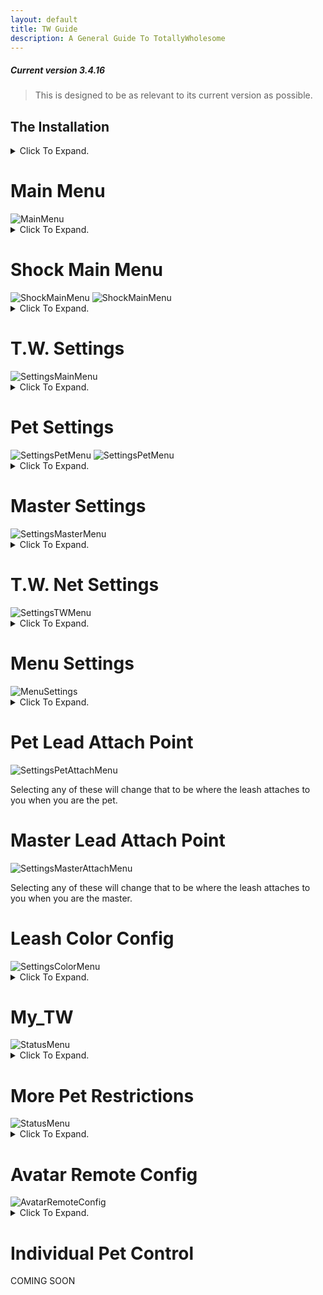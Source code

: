 ```yaml
---
layout: default
title: TW Guide
description: A General Guide To TotallyWholesome
---
```


##### Current version 3.4.16
> This is designed to be as relevant to its current version as possible.

<h2><a id="The_Installation">The Installation</a></h2>

<details>
  <summary>Click To Expand.</summary>

  <h4>1. Run Melonloader Installer</h4>
  <h4>2. Go find mods folder (Probably at C:\Program Files (x86)\Steam\steamapps\common\ChilloutVR\)</h4>
  <h4>3. Drag and drop the mod into the mods folder</h4>
  <h4>4. Run CVR</h4>

  <p>
  If you have any problems with the above I recommend you go to youtube and find some videos on how to use a computer.
  <br>If you have any problems AFTER the above I recommend you do "!logs" in the support channel and follow the instructions given.
  </p>

</details>
  
<h1><a id="Main_Menu">Main Menu</a></h1>
<img src="./assets/images/image.png" alt="MainMenu">

<details>
  <summary>Click To Expand.</summary>

  Once you have loaded into CVR and go to your QuickMenu, you should see a new tab in the top right. Clicking this tab will bring you to this first menu, the main menu. <i>After you accept the EULA.</i>

  <h3>Remove Leash</h3>
  Remove Leash does as it says. If you have <i>ANY</i> leashes attached clicking this button will remove <i>ALL</i> of the leashes.

  <h3>Clear Notifications</h3>
  Clear Notifications clears all current notifications, even those that are <i>currently</i> pending. This is more used if you need to remove a build-up of T.W. requests.

  <h3>TW Settings</h3>
  A collection of settings for T.W. <a href="#T.W._Settings">ReadMore</a>

  <h3>My TW</h3>
  A collection of settings referring to your T.W. status and other information. <a href="#My_TW">ReadMore</a>

  <h3>Gag Pets</h3>
  This toggle will attempt to gag <i>ALL</i> pets leashed. <i>This will fail if the pet does not have force mute allowed.</i>

  <h3>More Pet Restrictions</h3>
  A collection of restriction options that affect all connected pets, as long as the said pet has said restriction enabled. <a href="#More_Pet_Restrictions">ReadMore</a>

  <h3>Avatar Remote Config</h3>
  A collection of your current avatar parameters that you can set to allow the Master to control. <a href="#Avatar_Remote_Config">ReadMore</a>

  <h3>Individual Pet Controls</h3>
  A collection of your current pets allows for individual control of each pet. <a href="#Individual_Pet_Control">ReadMore</a>

  <h3>Leash Length</h3>
  Sets the length for <i>ALL</i> pet leashes. <i>THIS WILL NOT CHANGE YOUR LEASH!</i>

  <h3>Lovense Strength</h3>
  Sets the strength for <i>ALL</i> connected pet lovense. <i>THIS WILL NOT EFFECT YOUR LOVENSE!</i>
    
</details>

<h1><a id="Shock_Main_Menu">Shock Main Menu</a></h1>
<img src="./assets/images/image1.png" alt="ShockMainMenu">
<img src="./assets/images/image18.png" alt="ShockMainMenu">

<details>
  <summary>Click To Expand.</summary>

Under the Main Menu we have the Shock Main Menu.

<h3>Beep</h3>
It beeps <i>ALL</i> connected pet Shock devices. <i>BEEP</i>

<h3>Vibrate</h3>
It vibrates <i>ALL</i> connected pet Shock devices. <i>BRR</i>

<h3>Shock</h3>
It shocks <i>ALL</i> connected pet Shock devices. <i>BZZT</i>

<h3>Height Control</h3>
Toggles on and off height control for <i>ALL</i> connected pet Shock devices.

<h3>Strength</h3>
The strength of the Beep, Vibrate, and Shock for <i>ALL</i> connected pet Shock devices.

<h3>Duration</h3>
The duration of the Beep, Vibrate, and Shock for <i>ALL</i> connected pet Shock devices.

<h3>Shock Height</h3>
Sets the height at which if the pet goes over it will trigger height control.

<h3>Shock Height Max Strength</h3>
The max strength shock that the pet will receive when going over the height control limit.

<h3>Shock Height Min Strength</h3>
The min strength shock that the pet will receive when going over the height control limit.

<h3>Shock Height Step Strength</h3>
How fast the shocks go from Min Strength to Max Strength.

</details>  


<h1><a id="T.W._Settings">T.W. Settings</a></h1>
<img src="./assets/images/image3.png" alt="SettingsMainMenu">

<details>
  <summary>Click To Expand.</summary>

  The first grouping under T.W. Settings

  <h3>TW Branches</h3>
  Contains the option to pick which release you will use. <i>Beta Requires Beta Key</i> (Changes on next start-up)
  
  <h3>Restart Buttplug</h3>
  Attempts to restart Buttplug.io
  
  <h3>Test Toys</h3>
  Vibrates your connected Lovense toys and beeps your connected shock toys.
    
  <h3>Reload Config</h3>
  Reloads the T.W. Settings config.
  
  <h3>Menu Settings</h3>
  A collection of menus that you can show or hide from the main menu. <a href="#Menu_Settings">ReadMore</a>
  
  <h3>Hide The Leash</h3>
  Toggles if any leash attached to you is hidden from everyone <i>INCLUDING YOU</i> or not.

  <h3>Private Leash</h3>
  Toggles if any leash attached to you is hidden from everyone <i>EXCLUDING PET AND MASTER</i> or not.

  <h3>Auto Accept Requests From Friends Only</h3>
  Checks to see if you have "Auto Accept Pet Requests" or "Auto Accept Master Requests" enabled then checks if the person requesting is your friend. If they are the request will be accepted.
  
  <h3>Disable TW Notification System</h3>
  Toggles if T.W. will use the TW system for notifications.

  <h3>Pet/Master Join Notifications</h3>
  Toggles if you will receive notifications when your Pet or Master joins.

  <h3>Use ActionMenu Controls</h3>
  Toggles if you will be able to control TW through the action menu. <i>Requires ActionMenu Mod</i>

  <h3>Hide TW Nameplate Badges</h3>
  Toggles if you will see badges on nameplates.

</details>  

<h1><a id="Pet_Settings">Pet Settings</a></h1>
<img src="./assets/images/image1.5.png" alt="SettingsPetMenu">
<img src="./assets/images/image12.png" alt="SettingsPetMenu">

<details>
  <summary>Click To Expand.</summary>

  Settings for when you are a pet.
  
  <h3>Pet Lead Attach Point</h3>
  Sets where the lead will attach to your body when you are a pet. <a href="#Pet_Lead_Attach_Point">ReadMore</a>
  
  <h3>Auto Accept Pet Request</h3>
  Does as it says. Auto Accepts pet requests from anyone that isn't blocked on T.W.

  <h3>Allow Force Mute</h3>
  Allows for Master to mute you.

  <h3>Enable Muffled Mode</h3>
  If "Allow Force Mute" is on along with this toggle you will be muffled instead of muted.

  <h3>Enable Toy Control</h3>
  Enable to allow for Lovense integration with T.W. <a href="https://wiki.totallywholeso.me/ToyIntegrations">Setup</a>

  <h3>Allow Toy Control</h3>
  Allow for your connected toy to be controlled through T.W.

  <h3>Follow Master On World Change</h3>
  If Master has "Allow Pet To Follow You" enabled when your master moves to a new world you will be pulled with them.

  <h3>Allow World/Prop Pinning</h3>
  Allows for your leash to be set to a prop by your master.

  <h3>Allow Movement Controls</h3>
  Sets if your master will be able to disallow you from flying or sitting.

  <h3>Allow Blindfolding</h3>
  Allows for Master to blind you.

  <h3>Allow Deafening</h3>
  Allows for Master to deafen you.

  <h3>Blindness Radius</h3>
  Sets how far you will be able to see while blind. Higher number = See more

  <h3>Deafen Attenuation</h3>
  Sets how much noise will be filtered out. 

</details>  
 
<h1><a id="Master_Settings">Master Settings</a></h1>
<img src="./assets/images/image4.png" alt="SettingsMasterMenu">

<details>
  <summary>Click To Expand.</summary>

  Settings for when you are a master.

  <h3>Master Lead Attach Point</h3>
  Sets where the lead will attach to your body when you are a master. <a href="#Master_Lead_Attach_Point">ReadMore</a>
  
  <h3>Allow Pet To Follow You</h3>
  Sends world change to pets to allow them to follow.

  <h3>Auto Accept Master Requests</h3>
  Does as it says. Auto Accepts Master Requests from *anyone* that is not blocked through T.W.

</details>  


<h1><a id="T.W._Net_Settings">T.W. Net Settings</a></h1>
<img src="./assets/images/image13.png" alt="SettingsTWMenu">

<details>
  <summary>Click To Expand.</summary>

  Settings for connecting with T.W.

  <h3>Disconnect From TWNet</h3>
  Should not need to be used. Disconnects you from TW Network.

  <h3>Reconnect to TWNet</h3>
  Should not need to be used. TW will auto-reconnect unless disconnected using "Disconnect From TWNet".

  <h3>Leash Style</h3>
  Allows for setting the style of the leash. Local Only.

  <h3>Leash Color Config</h3>
  Menu for changing your leash color. <a href="#Leash_Colour">ReadMore</a>
  
  <h3>Custom Leash Colour</h3>
  Enable for custom color

  <h3>Hide Custom Leash Style</h3>
  Allows for Custom Leash Style to be hidden. Custom is a user-setup leash style, not a default leash style.

</details>  

<h1><a id="Menu_Settings">Menu Settings</a></h1>
<img src="./assets/images/image14.png" alt="MenuSettings">

<details>
  <summary>Click To Expand.</summary>

  <h3>Logo Position Y</h3>
  Sets the T.W. logo, <i>the one used to open the menu</i> up and down position. 
  
  <h3>Logo Position X</h3>
  Sets the T.W. logo, <i>the one used to open the menu</i> left and right position. 
  
  <h3>Hide Shock Elements</h3>
  Enabling hides the Shock Elements from the Main Menu.

  <h3>Hide Toy Strength</h3>
  Enabling hides the toy strength slider from the Main Menu.

</details>  

<h1><a id="Pet_Lead_Attach_Point">Pet Lead Attach Point</a></h1>
<img src="./assets/images/image11.png" alt="SettingsPetAttachMenu">

Selecting any of these will change that to be where the leash attaches to you when you are the pet.

<h1><a id="Master_Lead_Attach_Point">Master Lead Attach Point</a></h1>
<img src="./assets/images/image10.png" alt="SettingsMasterAttachMenu">

Selecting any of these will change that to be where the leash attaches to you when you are the master.

<h1><a id="Leash_Colour">Leash Color Config</a></h1>
<img src="./assets/images/image15.png" alt="SettingsColorMenu">

<details>
  <summary>Click To Expand.</summary>

  <h3>Save</h3>
  Sets the color in the color preview box as your leash color.

</details>  

<h1><a id="My_TW">My_TW</a></h1>
<img src="./assets/images/image2.png" alt="StatusMenu">

<details>
  <summary>Click To Expand.</summary>

  Menus for status <i>Some changes here will show on the button used to open the menu.</i>

  <h3>Enable Status</h3>
  Enables having a T.W. Logo near your nametag.

  <h3>Display Special Badge</h3>
  Enabled Special tag on the T.W. logo if you have one.

  <h3>Hide Status In Public</h3>
  Hides T.W. Status in public worlds.

  <h3>Show Device Status</h3>
  Enables an icon to be shown if others have devices connected.

  <h3>Show Auto Accept</h3>
  Enables an icon to be shown if others have Auto Accept enabled.

  <h3>Enter Rank Key</h3>
  You get one of these if you are in the Beta.

  <h3>My Achievements</h3>
  An April fools prank that stuck. A menu to see all of the achievements you have got through TW.

  <h3>Other stuff</h3>
  Buttons for Discord, Licences, and Eula.
  
</details>  

<h1><a id="More_Pet_Restrictions">More Pet Restrictions</a></h1>
<img src="./assets/images/image16.png" alt="StatusMenu">

<details>
  <summary>Click To Expand.</summary>

  Menu for pet restrictions. Changing these options affects all connected pets.

  <h3>Temp Leash Unlock</h3>
  Temporarily unlocks all leashes.

  <h3>Disallow Flight</h3>
  Attempts to disallow flight for all pets.

  <h3>Disallow Seats</h3>
  Attempts to disallow seats for all pets.

  <h3>Blindfold</h3>
  Attempts to blindfold all pets.

  <h3>Deafen</h3>
  Attempts to deafen all pets.

  <h3>Set World Pin</h3>
  Will make a target that appears to come from your hand. Once triggered a world pin will be set that can be used to leash all pets too.

  <h3>Lock Leash to World Pin</h3>
  Uses world pin set by "Set World Pin" to attempt to leash all pets to world pin.

  <h3>Select Bound Prop</h3>
  Opens up a menu that shows current props available to set as leash points.

  <h3>Lock Leash to Prop</h3>
  Toggles on and off attempting to set all pets' leash points to whichever prop is set in "Select Bound Prop".
  
</details>

<h1><a id="Avatar_Remote_Config">Avatar Remote Config</a></h1>
<img src="./assets/images/image17.png" alt="AvatarRemoteConfig">

<details>
  <summary>Click To Expand.</summary>
<br>

<h3>Parameters</h3>
Enabling any of the parameters you see will allow the master to control them.
  
</details>

<h1><a id="Individual_Pet_Control">Individual Pet Control</a></h1>
COMING SOON
